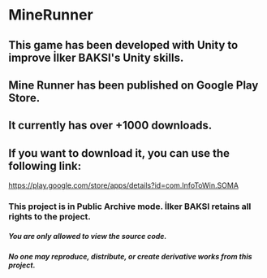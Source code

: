 # MineRunner

## This game has been developed with Unity to improve İlker BAKSI's Unity skills.

## Mine Runner has been published on Google Play Store.
## It currently has over +1000 downloads.
## If you want to download it, you can use the following link:
https://play.google.com/store/apps/details?id=com.InfoToWin.SOMA

### This project is in Public Archive mode. İlker BAKSI retains all rights to the project.

##### You are only allowed to view the source code.
##### No one may reproduce, distribute, or create derivative works from this project.

